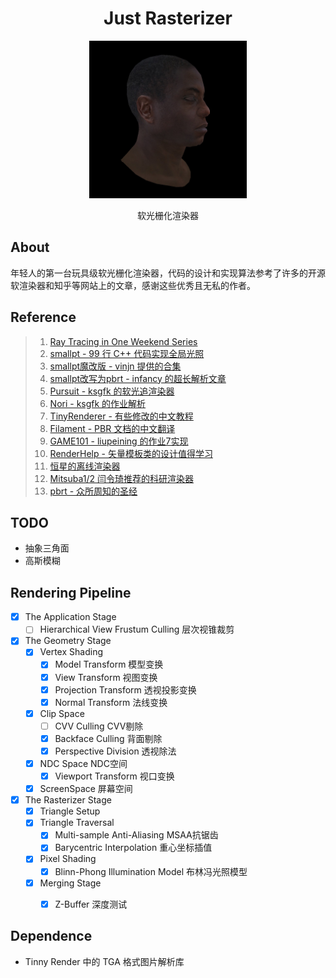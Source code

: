 
<h1 align="center">Just Rasterizer</h1>
<p align="center"><img src="Output/output.jpg" alt="Logo" WIDTH="50%"></p>
<p align="center">软光栅化渲染器</p>

## About

年轻人的第一台玩具级软光栅化渲染器，代码的设计和实现算法参考了许多的开源软渲染器和知乎等网站上的文章，感谢这些优秀且无私的作者。

## Reference

> 1. [Ray Tracing in One Weekend Series](https://raytracing.github.io/)
> 2. [smallpt - 99 行 C++ 代码实现全局光照](http://www.kevinbeason.com/smallpt/)
> 3. [smallpt魔改版 - vinjn 提供的合集](https://github.com/vinjn/learn-raytracing)
> 4. [smallpt改写为pbrt - infancy 的超长解析文章](https://infancy.github.io/smallpt2pbrt.html)
> 5. [Pursuit - ksgfk 的软光追渲染器](https://github.com/ksgfk/Pursuit)
> 6. [Nori - ksgfk 的作业解析](https://www.zhihu.com/column/c_1407025850030698496)
> 7. [TinyRenderer - 有些修改的中文教程](https://zhuanlan.zhihu.com/p/399056546)
> 8. [Filament - PBR 文档的中文翻译](https://jerkwin.github.io/filamentcn/Filament.md.html)
> 9. [GAME101 - liupeining 的作业7实现](https://github.com/liupeining/Games_101_homework/tree/main/a7)
> 10. [RenderHelp - 矢量模板类的设计值得学习](https://github.com/skywind3000/RenderHelp)
> 11. [恒星的离线渲染器](https://github.com/star-hengxing/cpu_offline_renderer)
> 12. [Mitsuba1/2 闫令琦推荐的科研渲染器](http://www.mitsuba-cornellBoxRenderer.org/)
> 13. [pbrt - 众所周知的圣经](https://www.pbr-book.org/3ed-2018/contents)

## TODO
- 抽象三角面
- 高斯模糊

## Rendering Pipeline
- [x] The Application Stage
  - [ ] Hierarchical View Frustum Culling 层次视锥裁剪
- [x] The Geometry Stage
  - [x] Vertex Shading
    - [x] Model Transform 模型变换
    - [x] View Transform 视图变换
    - [x] Projection Transform 透视投影变换
    - [x] Normal Transform 法线变换
  - [x] Clip Space
    - [ ] CVV Culling CVV剔除
    - [x] Backface Culling 背面剔除
    - [x] Perspective Division 透视除法
  - [x] NDC Space NDC空间
    - [x] Viewport Transform 视口变换
  - [x] ScreenSpace 屏幕空间
- [x] The Rasterizer Stage
  - [x] Triangle Setup
  - [x] Triangle Traversal
    - [x] Multi-sample Anti-Aliasing MSAA抗锯齿
    - [x] Barycentric Interpolation 重心坐标插值
  - [x] Pixel Shading
    - [x] Blinn-Phong Illumination Model 布林冯光照模型
  - [x] Merging Stage
    - [x] Z-Buffer 深度测试
  

## Dependence

- Tinny Render 中的 TGA 格式图片解析库
